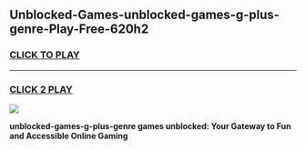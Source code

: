 
## Unblocked-Games-unblocked-games-g-plus-genre-Play-Free-620h2
<h3>
<a href="https://premium76.site?title=unblocked-games-g-plus-genre&ref=12A">CLICK TO PLAY</a></h3>
<hr>

<h3>
<a href="https://premium76.site?title=unblocked-games-g-plus-genre&ref=12A">CLICK 2 PLAY</a>
  
</h3>

<a href="https://premium76.site?title=unblocked-games-g-plus-genre&ref=12A"><img src="https://clearcache.store/games.png"></a>


**unblocked-games-g-plus-genre games unblocked: Your Gateway to Fun and Accessible Online Gaming**
